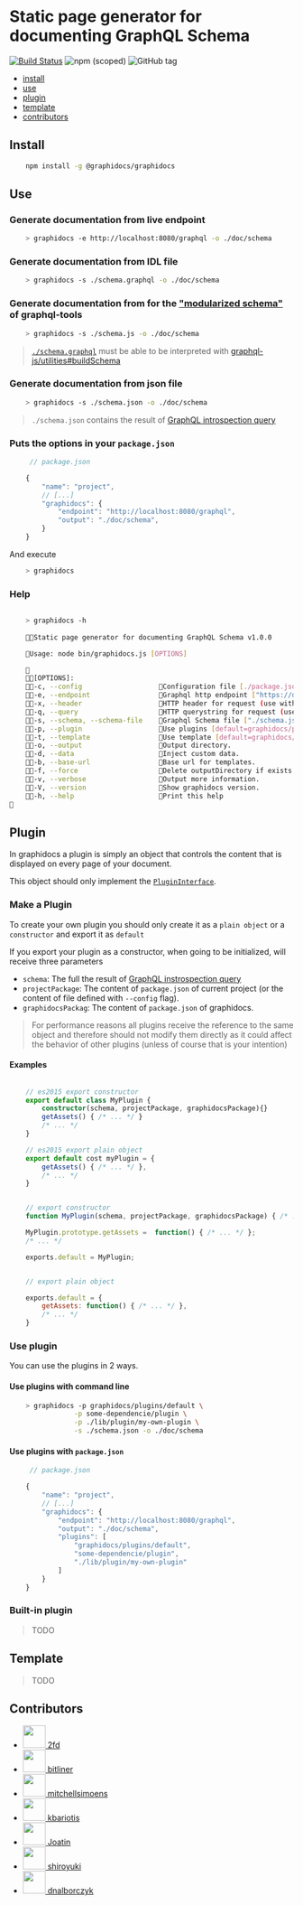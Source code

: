 # Static page generator for documenting GraphQL Schema

[![Build Status](https://travis-ci.org/GraphiDocsOrg/docs.svg?branch=master)](https://travis-ci.org/GraphiDocsOrg/docs)
![npm (scoped)](https://img.shields.io/npm/v/@graphidocs/docs.svg?style=flat-square)
![GitHub tag](https://img.shields.io/github/tag/GraphiDocsOrg/docs.svg?style=flat-square)

* [install](#install)
* [use](#use)
* [plugin](#plugin)
* [template](#template)
* [contributors](#contributors)

## Install

```bash
    npm install -g @graphidocs/graphidocs
```

## Use

### Generate documentation from live endpoint

```bash
    > graphidocs -e http://localhost:8080/graphql -o ./doc/schema
```

### Generate documentation from IDL file

```bash
    > graphidocs -s ./schema.graphql -o ./doc/schema
```

### Generate documentation from for the ["modularized schema"](http://dev.apollodata.com/tools/graphql-tools/generate-schema.html#modularizing) of graphql-tools

```bash
    > graphidocs -s ./schema.js -o ./doc/schema
```

> [`./schema.graphql`](https://github.com/GraphiDocsOrg/docs/blob/master/test/starwars.graphql) must be able to be interpreted with [graphql-js/utilities#buildSchema](http://graphql.org/graphql-js/utilities/#buildschema)


### Generate documentation from json file

```bash
    > graphidocs -s ./schema.json -o ./doc/schema
```

> `./schema.json` contains the result of [GraphQL introspection query](https://github.com/GraphiDocsOrg/docs/blob/gh-pages/introspection.graphql)

### Puts the options in your `package.json`

```javascript
     // package.json

    {
        "name": "project",
        // [...]
        "graphidocs": {
            "endpoint": "http://localhost:8080/graphql",
            "output": "./doc/schema",
        }
    }
```

And execute

```bash
    > graphidocs
```

### Help

```bash

    > graphidocs -h
    
    Static page generator for documenting GraphQL Schema v1.0.0

    Usage: node bin/graphidocs.js [OPTIONS] 

    
    [OPTIONS]:
    -c, --config                   Configuration file [./package.json].
    -e, --endpoint                 Graphql http endpoint ["https://domain.com/graphql"].
    -x, --header                   HTTP header for request (use with --endpoint). ["Authorization: Token cb8795e7"].
    -q, --query                    HTTP querystring for request (use with --endpoint) ["token=cb8795e7"].
    -s, --schema, --schema-file    Graphql Schema file ["./schema.json"].
    -p, --plugin                   Use plugins [default=graphidocs/plugins/default].
    -t, --template                 Use template [default=graphidocs/template/slds].
    -o, --output                   Output directory.
    -d, --data                     Inject custom data.
    -b, --base-url                 Base url for templates.
    -f, --force                    Delete outputDirectory if exists.
    -v, --verbose                  Output more information.
    -V, --version                  Show graphidocs version.
    -h, --help                     Print this help


```

## Plugin

In graphidocs a plugin is simply an object that controls the content that is displayed
on every page of your document.

This object should only implement the [`PluginInterface`](https://github.com/GraphiDocsOrg/docs/blob/master/lib/interface.d.ts#L12-L117).

### Make a Plugin

To create your own plugin you should only create it as a `plain object`
or a `constructor` and export it as `default`

If you export your plugin as a constructor, when going to be initialized,
will receive three parameters

* `schema`: The full the result of [GraphQL instrospection query](https://github.com/GraphiDocsOrg/docs/blob/gh-pages/introspection.graphql)
* `projectPackage`: The content of `package.json` of current project (or the content of file defined with `--config` flag).
* `graphidocsPackag`: The content of `package.json` of graphidocs.

> For performance reasons all plugins receive the reference to the same object
> and therefore should not modify them directly as it could affect the behavior
> of other plugins (unless of course that is your intention)

#### Examples

```typescript

    // es2015 export constructor
    export default class MyPlugin {
        constructor(schema, projectPackage, graphidocsPackage){}
        getAssets() { /* ... */ }
        /* ... */
    }

```

```typescript
    // es2015 export plain object
    export default cost myPlugin = {
        getAssets() { /* ... */ },
        /* ... */
    }
```

```javascript

    // export constructor
    function MyPlugin(schema, projectPackage, graphidocsPackage) { /* ... */ }

    MyPlugin.prototype.getAssets =  function() { /* ... */ };
    /* ... */

    exports.default = MyPlugin;
```

```javascript

    // export plain object

    exports.default = {
        getAssets: function() { /* ... */ },
        /* ... */
    }

```

### Use plugin

You can use the plugins in 2 ways.


#### Use plugins with command line

```bash
    > graphidocs -p graphidocs/plugins/default \
                -p some-dependencie/plugin \
                -p ./lib/plugin/my-own-plugin \
                -s ./schema.json -o ./doc/schema
```

#### Use plugins with `package.json`

```javascript
     // package.json

    {
        "name": "project",
        // [...]
        "graphidocs": {
            "endpoint": "http://localhost:8080/graphql",
            "output": "./doc/schema",
            "plugins": [
                "graphidocs/plugins/default",
                "some-dependencie/plugin",
                "./lib/plugin/my-own-plugin"
            ]
        }
    }
```

### Built-in plugin

> TODO

## Template

> TODO

## Contributors

- [<img src="https://avatars1.githubusercontent.com/u/208789?v=4" width="40"> 2fd](https://github.com/2fd)
- [<img src="https://avatars2.githubusercontent.com/u/1301838?v=4" width="40"> bitliner](https://github.com/bitliner)
- [<img src="https://avatars1.githubusercontent.com/u/325473?v=4" width="40"> mitchellsimoens](https://github.com/mitchellsimoens)
- [<img src="https://avatars0.githubusercontent.com/u/605742?v=4" width="40"> kbariotis](https://github.com/kbariotis)
- [<img src="https://avatars1.githubusercontent.com/u/1648214?v=4" width="40"> Joatin](https://github.com/Joatin)
- [<img src="https://avatars0.githubusercontent.com/u/226612?v=4" width="40"> shiroyuki](https://github.com/shiroyuki)
- [<img src="https://avatars1.githubusercontent.com/u/2903325?v=4" width="40"> dnalborczyk](https://github.com/dnalborczyk)

